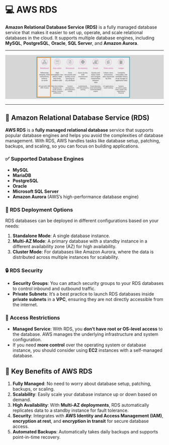 # 💻 **AWS RDS**

**Amazon Relational Database Service (RDS)** is a fully managed database service that makes it easier to set up, operate, and scale relational databases in the cloud. It supports multiple database engines, including **MySQL**, **PostgreSQL**, **Oracle**, **SQL Server**, and **Amazon Aurora**.

---

<div style="text-align: center">
    <img src="images/database-types.png" alt="Relational, NoSQL, and Time Series databases" />
</div>

---

## 📂 **Amazon Relational Database Service (RDS)**

**AWS RDS** is a **fully managed relational database** service that supports popular database engines and helps you avoid the complexities of database management. With RDS, AWS handles tasks like database setup, patching, backups, and scaling, so you can focus on building applications.

### ✅ **Supported Database Engines**

- **MySQL**
- **MariaDB**
- **PostgreSQL**
- **Oracle**
- **Microsoft SQL Server**
- **Amazon Aurora** (AWS’s high-performance database engine)

### 🤔 **RDS Deployment Options**

RDS databases can be deployed in different configurations based on your needs:

1. **Standalone Mode**: A single database instance.
2. **Multi-AZ Mode**: A primary database with a standby instance in a different availability zone (AZ) for high availability.
3. **Cluster Mode**: For databases like Amazon Aurora, where the data is distributed across multiple instances for scalability.

### 🔒 **RDS Security**

- **Security Groups**: You can attach security groups to your RDS databases to control inbound and outbound traffic.
- **Private Subnets**: It’s a best practice to launch RDS databases inside **private subnets** in a **VPC**, ensuring they are not directly accessible from the internet.

### 🚫 **Access Restrictions**

- **Managed Service**: With RDS, you **don’t have root or OS-level access** to the database. AWS manages the underlying infrastructure and system configuration.
- If you need **more control** over the operating system or database instance, you should consider using **EC2** instances with a self-managed database.

## 🎯 **Key Benefits of AWS RDS**

1. **Fully Managed**: No need to worry about database setup, patching, backups, or scaling.
2. **Scalability**: Easily scale your database instance up or down based on demand.
3. **High Availability**: With **Multi-AZ deployments**, RDS automatically replicates data to a standby instance for fault tolerance.
4. **Security**: Integrates with **AWS Identity and Access Management (IAM)**, **encryption at rest**, and **encryption in transit** for secure database access.
5. **Automated Backups**: Automatically takes daily backups and supports point-in-time recovery.
